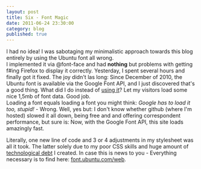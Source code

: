```yaml
---
layout: post
title: Six - Font Magic
date: 2011-06-24 23:30:00
category: blog
published: true
---
```

I had no idea! I was sabotaging my minimalistic approach towards this blog entirely by using the Ubuntu font all wrong.  
I implemented it via @font-face and had **nothing** but problems with getting f#ing Firefox to display it correctly. Yesterday, I spent several hours and finally got it fixed. The joy didn't las long: Since December of 2010, the Ubuntu font is available via the Google Font API, and I just discovered that's a good thing. What did I do instead of [using it](http://www.google.com/webfonts/family?family=Ubuntu&subset=latin#code)? Let my visitors load some nice 1,5mb of font data. Good job.  
Loading a font equals loading a font you might think: *Google has to load it too, stupid!* -  Wrong. Well, yes but: I don't know whether github (where I'm hosted) slowed it all down, being free and and offering correspondent performance, but sure is: Now, with the Google Font API, this site loads amazingly fast. 

Literally, one new line of code and 3 or 4 adjustments in my stylesheet was all it took. The latter solely due to my poor CSS skills and huge amount of [technological debt](http://5by5.tv/buildanalyze/15) I created. In case this is news to you - Everything necessary is to find here: [font.ubuntu.com/web](http://font.ubuntu.com/web/).

